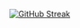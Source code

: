 [![GitHub Streak](https://streak-stats.demolab.com?user=makkenzo&theme=catppuccin-frappe&exclude_days=Sun%2CSat)](https://git.io/streak-stats)
<!--START_SECTION:waka-->
<!--END_SECTION:waka-->
